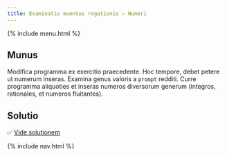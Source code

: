 ```yaml
---
title: Examinatio eventus rogationis — Numeri
---
```


{% include menu.html %}

## Munus

Modifica programma ex exercitio praecedente. Hoc tempore, debet petere ut numerum inseras. Examina genus valoris a `prompt` redditi. Curre programma aliquoties et inseras numeros diversorum generum (integros, rationales, et numeros fluitantes).

## Solutio

✅ [Vide solutionem](solution)

{% include nav.html %}
